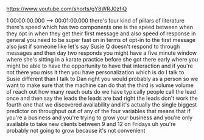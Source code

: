 https://www.youtube.com/shorts/gY8WRJ0zfiQ

1 00:00:00.000 --\> 00:01:00.000 there's four kind of pillars of
literature there's speed which has two components one is the speed
between when they opt in when they get their first message and also
speed of response in general you need to be super fast on in terms of
opt-in to the first message also just if someone like let's say Susie Q
doesn't respond to through messages and then day two responds you might
have a five minute window where she's sitting in a karate practice
before she got there early where you might be able to have the
opportunity to have that interaction and if you're not there you miss it
then you have personalization which is do I talk to Susie different than
I talk to Dan right you would probably as a person so we want to make
sure that the machine can do that the third is volume volume of reach
out how many reach outs do we have typically people call the lead once
and then say the leads the leads are bad right the leads don't work the
fourth one that we discovered availability and it's actually the single
biggest predictor on throughput out of any of the four variables that
means that if you're a business and you're trying to grow your business
and you're only available to take new clients between 9 and 12 on
Fridays uh you're probably not going to grow because it's not convenient
